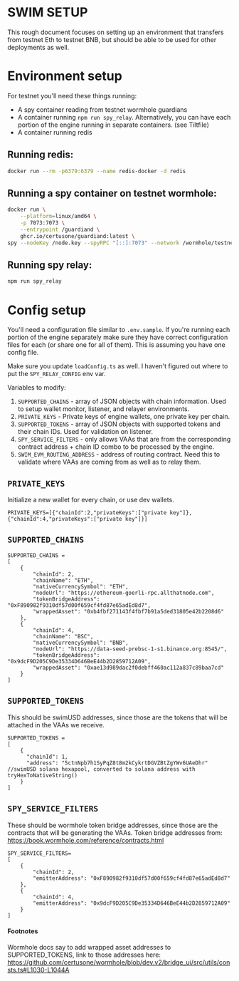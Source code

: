# SWIM SETUP
This rough document focuses on setting up an environment that transfers from testnet Eth to testnet BNB, but should
be able to be used for other deployments as well.

# Environment setup

For testnet you'll need these things running:
- A spy container reading from testnet wormhole guardians
- A container running `npm run spy_relay`. Alternatively, you can have each portion of the engine running in separate containers. (see Tiltfile)
- A container running redis

## Running redis:
```bash
docker run --rm -p6379:6379 --name redis-docker -d redis
```

## Running a spy container on testnet wormhole:

```bash
docker run \
    --platform=linux/amd64 \
    -p 7073:7073 \
    --entrypoint /guardiand \
    ghcr.io/certusone/guardiand:latest \
spy --nodeKey /node.key --spyRPC "[::]:7073" --network /wormhole/testnet/2/1 --bootstrap /dns4/wormhole-testnet-v2-bootstrap.certus.one/udp/8999/quic/p2p/12D3KooWBY9ty9CXLBXGQzMuqkziLntsVcyz4pk1zWaJRvJn6Mmt
```

## Running spy relay:
```bash
npm run spy_relay
```

# Config setup

You'll need a configuration file similar to `.env.sample`. If you're running each portion of the engine separately make sure
they have correct configuration files for each (or share one for all of them). This is assuming you have one config file.

Make sure you update `loadConfig.ts` as well. I haven't figured out where to put the `SPY_RELAY_CONFIG` env var.

Variables to modify:
1. `SUPPORTED_CHAINS` - array of JSON objects with chain information. Used to setup wallet monitor, listener, and relayer environments.
2. `PRIVATE_KEYS` - Private keys of engine wallets, one private key per chain.
3. `SUPPORTED_TOKENS` - array of JSON objects with supported tokens and their chain IDs. Used for validation on listener.
4. `SPY_SERVICE_FILTERS` - only allows VAAs that are from the corresponding contract address + chain ID combo to be processed by the engine.
5. `SWIM_EVM_ROUTING_ADDRESS` - address of routing contract. Need this to validate where VAAs are coming from as well as to relay them.


## `PRIVATE_KEYS`
Initialize a new wallet for every chain, or use dev wallets.
```
PRIVATE_KEYS=[{"chainId":2,"privateKeys":["private key"]},{"chainId":4,"privateKeys":["private key"]}]
```

## `SUPPORTED_CHAINS`
```
SUPPORTED_CHAINS =
[
    {
        "chainId": 2,
        "chainName": "ETH",
        "nativeCurrencySymbol": "ETH",
        "nodeUrl": "https://ethereum-goerli-rpc.allthatnode.com",
        "tokenBridgeAddress": "0xF890982f9310df57d00f659cf4fd87e65adEd8d7",
        "wrappedAsset": "0xb4fbf271143f4fbf7b91a5ded31805e42b2208d6"
    },
    {
        "chainId": 4,
        "chainName": "BSC",
        "nativeCurrencySymbol": "BNB",
        "nodeUrl": "https://data-seed-prebsc-1-s1.binance.org:8545/",
        "tokenBridgeAddress": "0x9dcF9D205C9De35334D646BeE44b2D2859712A09",
        "wrappedAsset": "0xae13d989dac2f0debff460ac112a837c89baa7cd"
    }
]
```

## `SUPPORTED_TOKENS`
This should be swimUSD addresses, since those are the tokens that will be attached in the VAAs we receive.
```
SUPPORTED_TOKENS =
[
    {
      "chainId": 1,
      "address": "5ctnNpb7h1SyPqZ8t8m2kCykrtDGVZBtZgYWv6UAeDhr"  //swimUSD solana hexapool, converted to solana address with tryHexToNativeString()
    }
]
```

## `SPY_SERVICE_FILTERS`
These should be wormhole token bridge addresses, since those are the contracts that will be generating the VAAs.
Token bridge addresses from: https://book.wormhole.com/reference/contracts.html
```
SPY_SERVICE_FILTERS=
[
    {
        "chainId": 2,
        "emitterAddress": "0xF890982f9310df57d00f659cf4fd87e65adEd8d7"
    },
    {
        "chainId": 4,
        "emitterAddress": "0x9dcF9D205C9De35334D646BeE44b2D2859712A09"
    }
]
```

#### Footnotes
Wormhole docs say to add wrapped asset addresses to SUPPORTED_TOKENS, link to those addresses here: https://github.com/certusone/wormhole/blob/dev.v2/bridge_ui/src/utils/consts.ts#L1030-L1044A
